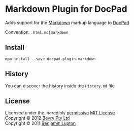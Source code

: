 # Markdown Plugin for DocPad
Adds support for the [Markdown](http://daringfireball.net/projects/markdown/) markup language to [DocPad](https://github.com/bevry/docpad)

Convention:  `.html.md|markdown`


## Install

```
npm install --save docpad-plugin-markdown
```


## History
You can discover the history inside the `History.md` file


## License
Licensed under the incredibly [permissive](http://en.wikipedia.org/wiki/Permissive_free_software_licence) [MIT License](http://creativecommons.org/licenses/MIT/)
<br/>Copyright &copy; 2012 [Bevry Pty Ltd](http://bevry.me)
<br/>Copyright &copy; 2011 [Benjamin Lupton](http://balupton.com)